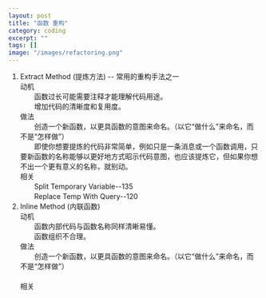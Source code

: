 ```yaml
---
layout: post
title: "函数 重构"
category: coding
excerpt: ""
tags: []
image: "/images/refactoring.png"
---
```



1. Extract Method (提炼方法) -- 常用的重构手法之一  
    动机  
    　　函数过长可能需要注释才能理解代码用途。  
    　　增加代码的清晰度和复用度。  
    做法  
    　　创造一个新函数，以更具函数的意图来命名。（以它“做什么”来命名，而不是“怎样做”）  
    　　即使你想要提炼的代码非常简单，例如只是一条消息或一个函数调用，只要新函数的名称能够以更好地方式昭示代码意图，也应该提炼它，但如果你想不出一个更有意义的名称，就别动。  
    相关  
    　　Split Temporary Variable--135  
    　　Replace Temp With Query--120  
2. Inline Method (内联函数)  
    动机  
    　　函数内部代码与函数名称同样清晰易懂。  
    　　函数组织不合理。  
    做法  
    　　创造一个新函数，以更具函数的意图来命名。（以它“做什么”来命名，而不是“怎样做”）  
    　　  
    相关  
    　　  
